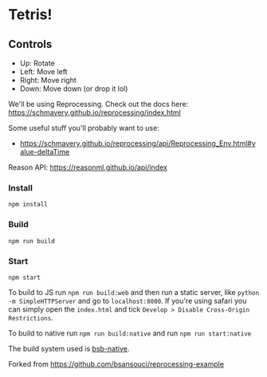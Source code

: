 # Tetris!

## Controls

- Up: Rotate 
- Left: Move left
- Right: Move right
- Down: Move down (or drop it lol)

We'll be using Reprocessing. Check out the docs here:
https://schmavery.github.io/reprocessing/index.html

Some useful stuff you'll probably want to use:

* https://schmavery.github.io/reprocessing/api/Reprocessing_Env.html#value-deltaTime

Reason API: https://reasonml.github.io/api/index

### Install

```
npm install
```

### Build

```
npm run build
```

### Start

```
npm start
```

To build to JS run `npm run build:web` and then run a static server, like
`python -m SimpleHTTPServer` and go to `localhost:8000`. If you're using safari
you can simply open the `index.html` and tick
`Develop > Disable Cross-Origin Restrictions`.

To build to native run `npm run build:native` and run `npm run start:native`

The build system used is [bsb-native](https://github.com/bsansouci/bsb-native).

Forked from https://github.com/bsansouci/reprocessing-example
